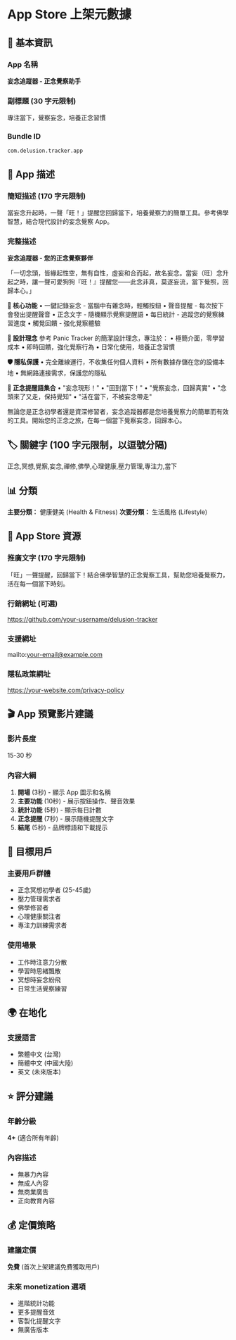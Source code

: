 # App Store 上架元數據

## 📱 基本資訊

### App 名稱
**妄念追蹤器 - 正念覺察助手**

### 副標題 (30 字元限制)
專注當下，覺察妄念，培養正念習慣

### Bundle ID
`com.delusion.tracker.app`

## 📝 App 描述

### 簡短描述 (170 字元限制)
當妄念升起時，一聲「旺！」提醒您回歸當下，培養覺察力的簡單工具。參考佛學智慧，結合現代設計的妄念覺察 App。

### 完整描述

**妄念追蹤器 - 您的正念覺察夥伴**

「一切念頭，皆緣起性空，無有自性，虛妄和合而起，故名妄念。當妄（旺）念升起之時，讓一聲可愛狗狗『旺！』提醒您——此念非真，莫逐妄流，當下覺照，回歸本心。」

**🧘 核心功能**
• 一鍵記錄妄念 - 當腦中有雜念時，輕觸按鈕
• 聲音提醒 - 每次按下會發出提醒聲音
• 正念文字 - 隨機顯示覺察提醒語
• 每日統計 - 追蹤您的覺察練習進度
• 觸覺回饋 - 強化覺察體驗

**🎯 設計理念**
參考 Panic Tracker 的簡潔設計理念，專注於：
• 極簡介面，零學習成本
• 即時回饋，強化覺察行為
• 日常化使用，培養正念習慣

**🛡️ 隱私保護**
• 完全離線運行，不收集任何個人資料
• 所有數據存儲在您的設備本地
• 無網路連接需求，保護您的隱私

**🌸 正念提醒語集合**
• "妄念現形！"
• "回到當下！"
• "覺察妄念，回歸真實"
• "念頭來了又走，保持覺知"
• "活在當下，不被妄念帶走"

無論您是正念初學者還是資深修習者，妄念追蹤器都是您培養覺察力的簡單而有效的工具。開始您的正念之旅，在每一個當下覺察妄念，回歸本心。

## 🏷️ 關鍵字 (100 字元限制，以逗號分隔)

正念,冥想,覺察,妄念,禪修,佛學,心理健康,壓力管理,專注力,當下

## 📊 分類

**主要分類：** 健康健美 (Health & Fitness)
**次要分類：** 生活風格 (Lifestyle)

## 🎨 App Store 資源

### 推廣文字 (170 字元限制)
「旺」一聲提醒，回歸當下！結合佛學智慧的正念覺察工具，幫助您培養覺察力，活在每一個當下時刻。

### 行銷網址 (可選)
https://github.com/your-username/delusion-tracker

### 支援網址
mailto:your-email@example.com

### 隱私政策網址
https://your-website.com/privacy-policy

## 🎬 App 預覽影片建議

### 影片長度
15-30 秒

### 內容大綱
1. **開場** (3秒) - 顯示 App 圖示和名稱
2. **主要功能** (10秒) - 展示按鈕操作、聲音效果
3. **統計功能** (5秒) - 顯示每日計數
4. **正念提醒** (7秒) - 展示隨機提醒文字
5. **結尾** (5秒) - 品牌標語和下載提示

## 👥 目標用戶

### 主要用戶群體
- 正念冥想初學者 (25-45歲)
- 壓力管理需求者
- 佛學修習者
- 心理健康關注者
- 專注力訓練需求者

### 使用場景
- 工作時注意力分散
- 學習時思緒飄散
- 冥想時妄念紛飛
- 日常生活覺察練習

## 🌍 在地化

### 支援語言
- 繁體中文 (台灣)
- 簡體中文 (中國大陸)
- 英文 (未來版本)

## ⭐ 評分建議

### 年齡分級
**4+** (適合所有年齡)

### 內容描述
- 無暴力內容
- 無成人內容
- 無商業廣告
- 正向教育內容

## 💰 定價策略

### 建議定價
**免費** (首次上架建議免費獲取用戶)

### 未來 monetization 選項
- 進階統計功能
- 更多提醒音效
- 客製化提醒文字
- 無廣告版本 